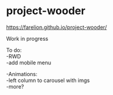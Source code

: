 # project-wooder
https://farelion.github.io/project-wooder/

Work in progress

To do:</br>
  -RWD</br>
  -add mobile menu
  
  -Animations:</br>
    -left column to carousel with imgs</br>
    -more?</br>
